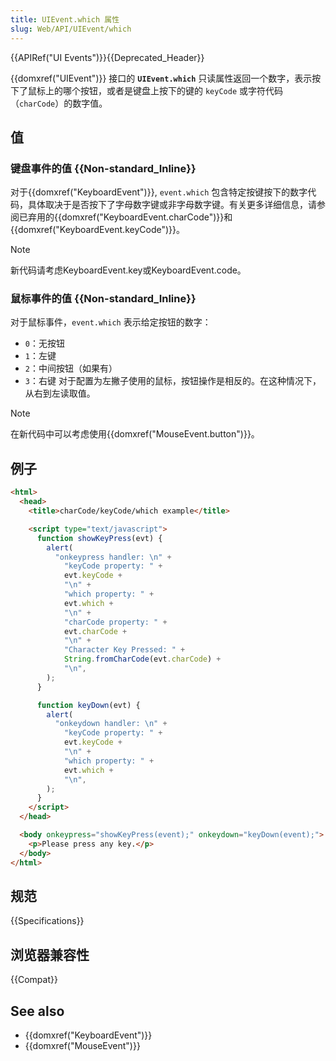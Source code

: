 ```yaml
---
title: UIEvent.which 属性
slug: Web/API/UIEvent/which
---
```


{{APIRef("UI Events")}}{{Deprecated_Header}}

{{domxref("UIEvent")}} 接口的 **`UIEvent.which`** 只读属性返回一个数字，表示按下了鼠标上的哪个按钮，或者是键盘上按下的键的 `keyCode` 或字符代码（`charCode`）的数字值。

## 值

### 键盘事件的值 {{Non-standard_Inline}}
对于{{domxref("KeyboardEvent")}}, `event.which` 包含特定按键按下的数字代码，具体取决于是否按下了字母数字键或非字母数字键。有关更多详细信息，请参阅已弃用的{{domxref("KeyboardEvent.charCode")}}和{{domxref("KeyboardEvent.keyCode")}}。

> [!NOTE]
> 新代码请考虑KeyboardEvent.key或KeyboardEvent.code。

### 鼠标事件的值 {{Non-standard_Inline}}
对于鼠标事件，`event.which` 表示给定按钮的数字：

- `0`：无按钮
- `1`：左键
- `2`：中间按钮（如果有）
- `3`：右键
对于配置为左撇子使用的鼠标，按钮操作是相反的。在这种情况下，从右到左读取值。

> [!NOTE]
> 在新代码中可以考虑使用{{domxref("MouseEvent.button")}}。

## 例子

```html
<html>
  <head>
    <title>charCode/keyCode/which example</title>

    <script type="text/javascript">
      function showKeyPress(evt) {
        alert(
          "onkeypress handler: \n" +
            "keyCode property: " +
            evt.keyCode +
            "\n" +
            "which property: " +
            evt.which +
            "\n" +
            "charCode property: " +
            evt.charCode +
            "\n" +
            "Character Key Pressed: " +
            String.fromCharCode(evt.charCode) +
            "\n",
        );
      }

      function keyDown(evt) {
        alert(
          "onkeydown handler: \n" +
            "keyCode property: " +
            evt.keyCode +
            "\n" +
            "which property: " +
            evt.which +
            "\n",
        );
      }
    </script>
  </head>

  <body onkeypress="showKeyPress(event);" onkeydown="keyDown(event);">
    <p>Please press any key.</p>
  </body>
</html>
```

## 规范

{{Specifications}}

## 浏览器兼容性

{{Compat}}

## See also

- {{domxref("KeyboardEvent")}}
- {{domxref("MouseEvent")}}

